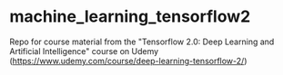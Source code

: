 # machine_learning_tensorflow2
Repo for course material from the "Tensorflow 2.0: Deep Learning and Artificial Intelligence" course on Udemy (https://www.udemy.com/course/deep-learning-tensorflow-2/)
